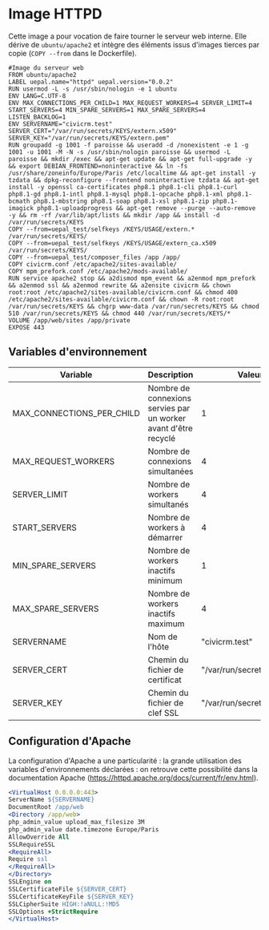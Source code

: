 # Image HTTPD

Cette image a pour vocation de faire tourner le serveur web interne. Elle dérive de `ubuntu/apache2` et intègre des éléments issus d'images tierces par copie (`COPY --from` dans le Dockerfile).

``` Docker
#Image du serveur web
FROM ubuntu/apache2
LABEL uepal.name="httpd" uepal.version="0.0.2"
RUN usermod -L -s /usr/sbin/nologin -e 1 ubuntu
ENV LANG=C.UTF-8
ENV MAX_CONNECTIONS_PER_CHILD=1 MAX_REQUEST_WORKERS=4 SERVER_LIMIT=4 START_SERVERS=4 MIN_SPARE_SERVERS=1 MAX_SPARE_SERVERS=4 LISTEN_BACKLOG=1
ENV SERVERNAME="civicrm.test" SERVER_CERT="/var/run/secrets/KEYS/extern.x509" SERVER_KEY="/var/run/secrets/KEYS/extern.pem"
RUN groupadd -g 1001 -f paroisse && useradd -d /nonexistent -e 1 -g 1001 -u 1001 -M -N -s /usr/sbin/nologin paroisse && usermod -L paroisse && mkdir /exec && apt-get update && apt-get full-upgrade -y && export DEBIAN_FRONTEND=noninteractive && ln -fs /usr/share/zoneinfo/Europe/Paris /etc/localtime && apt-get install -y tzdata && dpkg-reconfigure --frontend noninteractive tzdata && apt-get install -y openssl ca-certificates php8.1 php8.1-cli php8.1-curl php8.1-gd php8.1-intl php8.1-mysql php8.1-opcache php8.1-xml php8.1-bcmath php8.1-mbstring php8.1-soap php8.1-xsl php8.1-zip php8.1-imagick php8.1-uploadprogress && apt-get remove --purge --auto-remove -y && rm -rf /var/lib/apt/lists && mkdir /app && install -d /var/run/secrets/KEYS
COPY --from=uepal_test/selfkeys /KEYS/USAGE/extern.* /var/run/secrets/KEYS/
COPY --from=uepal_test/selfkeys /KEYS/USAGE/extern_ca.x509 /var/run/secrets/KEYS/
COPY --from=uepal_test/composer_files /app /app/
COPY civicrm.conf /etc/apache2/sites-available/
COPY mpm_prefork.conf /etc/apache2/mods-available/
RUN service apache2 stop && a2dismod mpm_event && a2enmod mpm_prefork && a2enmod ssl && a2enmod rewrite && a2ensite civicrm && chown root:root /etc/apache2/sites-available/civicrm.conf && chmod 400 /etc/apache2/sites-available/civicrm.conf && chown -R root:root /var/run/secrets/KEYS && chgrp www-data /var/run/secrets/KEYS && chmod 510 /var/run/secrets/KEYS && chmod 440 /var/run/secrets/KEYS/*
VOLUME /app/web/sites /app/private
EXPOSE 443
```

## Variables d'environnement

|Variable|Description|Valeur par défaut|
|---|---|---|
|MAX_CONNECTIONS_PER_CHILD|Nombre de connexions servies par un worker avant d'être recyclé|1| 
|MAX_REQUEST_WORKERS|Nombre de connexions simultanées|4|
|SERVER_LIMIT|Nombre de workers simultanés|4|
|START_SERVERS|Nombre de workers à démarrer|4|
|MIN_SPARE_SERVERS|Nombre de workers inactifs minimum|1|
|MAX_SPARE_SERVERS|Nombre de workers inactifs maximum|4|
|SERVERNAME|Nom de l'hôte|"civicrm.test"|
|SERVER_CERT|Chemin du fichier de certificat|"/var/run/secrets/KEYS/extern.x509"|
|SERVER_KEY|Chemin du fichier de clef SSL|"/var/run/secrets/KEYS/extern.pem"|

## Configuration d'Apache

La configuration d'Apache a une particularité : la grande utilisation des variables d'environnements déclarées : on retrouve cette possibilité dans la documentation Apache (<https://httpd.apache.org/docs/current/fr/env.html>).

``` Apache
<VirtualHost 0.0.0.0:443>
ServerName ${SERVERNAME}
DocumentRoot /app/web
<Directory /app/web>
php_admin_value upload_max_filesize 3M
php_admin_value date.timezone Europe/Paris
AllowOverride All
SSLRequireSSL
<RequireAll>
Require ssl
</RequireAll>
</Directory>
SSLEngine on
SSLCertificateFile ${SERVER_CERT}
SSLCertificateKeyFile ${SERVER_KEY}
SSLCipherSuite HIGH:!aNULL:!MD5
SSLOptions +StrictRequire
</VirtualHost>

```
